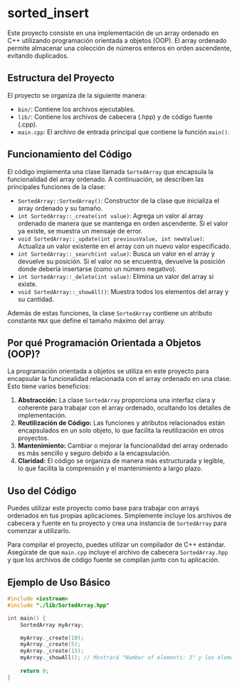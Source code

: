 # sorted_insert

Este proyecto consiste en una implementación de un array ordenado en C++ utilizando programación orientada a objetos (OOP). El array ordenado permite almacenar una colección de números enteros en orden ascendente, evitando duplicados.

## Estructura del Proyecto

El proyecto se organiza de la siguiente manera:

- `bin/`: Contiene los archivos ejecutables.
- `lib/`: Contiene los archivos de cabecera (.hpp) y de código fuente (.cpp).
- `main.cpp`: El archivo de entrada principal que contiene la función `main()`.

## Funcionamiento del Código

El código implementa una clase llamada `SortedArray` que encapsula la funcionalidad del array ordenado. A continuación, se describen las principales funciones de la clase:

- `SortedArray::SortedArray()`: Constructor de la clase que inicializa el array ordenado y su tamaño.
- `int SortedArray::_create(int value)`: Agrega un valor al array ordenado de manera que se mantenga en orden ascendente. Si el valor ya existe, se muestra un mensaje de error.
- `void SortedArray::_update(int previousValue, int newValue)`: Actualiza un valor existente en el array con un nuevo valor especificado.
- `int SortedArray::_search(int value)`: Busca un valor en el array y devuelve su posición. Si el valor no se encuentra, devuelve la posición donde debería insertarse (como un número negativo).
- `int SortedArray::_delete(int value)`: Elimina un valor del array si existe.
- `void SortedArray::_showAll()`: Muestra todos los elementos del array y su cantidad.

Además de estas funciones, la clase `SortedArray` contiene un atributo constante `MAX` que define el tamaño máximo del array.

## Por qué Programación Orientada a Objetos (OOP)?

La programación orientada a objetos se utiliza en este proyecto para encapsular la funcionalidad relacionada con el array ordenado en una clase. Esto tiene varios beneficios:

1. **Abstracción:** La clase `SortedArray` proporciona una interfaz clara y coherente para trabajar con el array ordenado, ocultando los detalles de implementación.
2. **Reutilización de Código:** Las funciones y atributos relacionados están encapsulados en un solo objeto, lo que facilita la reutilización en otros proyectos.
3. **Mantenimiento:** Cambiar o mejorar la funcionalidad del array ordenado es más sencillo y seguro debido a la encapsulación.
4. **Claridad:** El código se organiza de manera más estructurada y legible, lo que facilita la comprensión y el mantenimiento a largo plazo.

## Uso del Código

Puedes utilizar este proyecto como base para trabajar con arrays ordenados en tus propias aplicaciones. Simplemente incluye los archivos de cabecera y fuente en tu proyecto y crea una instancia de `SortedArray` para comenzar a utilizarlo.

Para compilar el proyecto, puedes utilizar un compilador de C++ estándar. Asegúrate de que `main.cpp` incluye el archivo de cabecera `SortedArray.hpp` y que los archivos de código fuente se compilan junto con tu aplicación.

## Ejemplo de Uso Básico

```cpp
#include <iostream>
#include "./lib/SortedArray.hpp"

int main() {
    SortedArray myArray;

    myArray._create(10);
    myArray._create(5);
    myArray._create(15);
    myArray._showAll(); // Mostrará "Number of elements: 3" y los elementos en orden ascendente.
    
    return 0;
}

